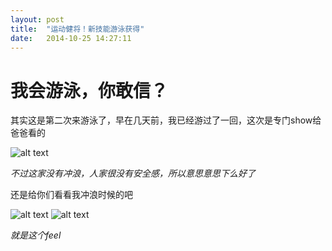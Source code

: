 ```yaml
---
layout: post
title:  "运动健将！新技能游泳获得"
date:   2014-10-25 14:27:11
---
```

我会游泳，你敢信？
=======

其实这是第二次来游泳了，早在几天前，我已经游过了一回，这次是专门show给爸爸看的

![alt text][1]

*不过这家没有冲浪，人家很没有安全感，所以意思意思下么好了*

还是给你们看看我冲浪时候的吧

![alt text][2]
![alt text][3]

*就是这个feel*

  [1]: http://pic.yupoo.com/moxigan/E9Od9aUa/medium.jpg
  [2]: http://pic.yupoo.com/moxigan/E9Od2JCp/medium.jpg
  [3]: http://pic.yupoo.com/moxigan/E9OcZH5V/medium.jpg